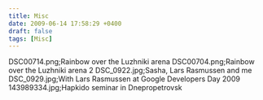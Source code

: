 ```yaml
---
title: Misc
date: 2009-06-14 17:58:29 +0400
draft: false
tags: [Misc]
---
```

DSC00714.png;Rainbow over the Luzhniki arena
DSC00704.png;Rainbow over the Luzhniki arena 2
DSC_0922.jpg;Sasha, Lars Rasmussen and me
DSC_0929.jpg;With Lars Rasmussen at Google Developers Day 2009
143989334.jpg;Hapkido seminar in Dnepropetrovsk
  